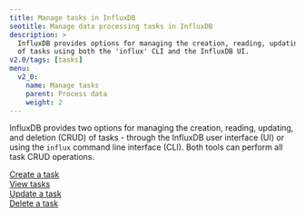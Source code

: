 ```yaml
---
title: Manage tasks in InfluxDB
seotitle: Manage data processing tasks in InfluxDB
description: >
  InfluxDB provides options for managing the creation, reading, updating, and deletion
  of tasks using both the 'influx' CLI and the InfluxDB UI.
v2.0/tags: [tasks]
menu:
  v2_0:
    name: Manage tasks
    parent: Process data
    weight: 2
---
```


InfluxDB provides two options for managing the creation, reading, updating, and deletion (CRUD) of tasks -
through the InfluxDB user interface (UI) or using the `influx` command line interface (CLI).
Both tools can perform all task CRUD operations.

[Create a task](/v2.0/process-data/manage-tasks/create-task)  
[View tasks](/v2.0/process-data/manage-tasks/view-tasks)  
[Update a task](/v2.0/process-data/manage-tasks/update-task)  
[Delete a task](/v2.0/process-data/manage-tasks/delete-task)  
